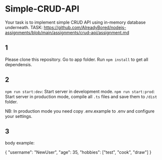 # Simple-CRUD-API
Your task is to implement simple CRUD API using in-memory database underneath.
TASK: https://github.com/AlreadyBored/nodejs-assignments/blob/main/assignments/crud-api/assignment.md

## 1
Please clone this repository.
Go to app folder.
Run `npm install` to get all dependensis. 

## 2
 `npm run start:dev`: Start server in development mode.
 `npm run start:prod`: Start server in production mode, compile all `.ts` files and save them to `/dist` folder.

 NB: In production mode you need copy .env.example to .env and configure your settings.

 ## 3
 body example:

{
    "username": "NewUser",
    "age": 35,
    "hobbies": ["test", "cook", "draw"]
} 